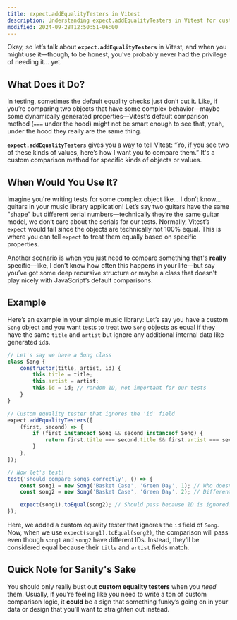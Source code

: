 ```yaml
---
title: expect.addEqualityTesters in Vitest
description: Understanding expect.addEqualityTesters in Vitest for custom comparisons.
modified: 2024-09-28T12:50:51-06:00
---
```


Okay, so let’s talk about **`expect.addEqualityTesters`** in Vitest, and when you might use it—though, to be honest, you've probably never had the privilege of needing it… yet.

## What Does it Do?

In testing, sometimes the default equality checks just don’t cut it. Like, if you’re comparing two objects that have some complex behavior—maybe some dynamically generated properties—Vitest’s default comparison method (`===` under the hood) might not be smart enough to see that, yeah, under the hood they really are the same thing.

**`expect.addEqualityTesters`** gives you a way to tell Vitest: “Yo, if you see two of these kinds of values, here’s how I want you to compare them.” It's a custom comparison method for specific kinds of objects or values.

## When Would You Use It?

Imagine you're writing tests for some complex object like… I don’t know… guitars in your music library application! Let’s say two guitars have the same "shape" but different serial numbers—technically they’re the same guitar model, we don’t care about the serials for our tests. Normally, Vitest’s `expect` would fail since the objects are technically not 100% equal. This is where you can tell `expect` to treat them equally based on specific properties.

Another scenario is when you just need to compare something that's **really** specific—like, I don’t know how often this happens in your life—but say you’ve got some deep recursive structure or maybe a class that doesn't play nicely with JavaScript’s default comparisons.

## Example

Here’s an example in your simple music library: Let’s say you have a custom `Song` object and you want tests to treat two `Song` objects as equal if they have the same `title` and `artist` but ignore any additional internal data like generated `id`s.

```javascript
// Let's say we have a Song class
class Song {
	constructor(title, artist, id) {
		this.title = title;
		this.artist = artist;
		this.id = id; // random ID, not important for our tests
	}
}

// Custom equality tester that ignores the 'id' field
expect.addEqualityTesters([
	(first, second) => {
		if (first instanceof Song && second instanceof Song) {
			return first.title === second.title && first.artist === second.artist;
		}
	},
]);

// Now let's test!
test('should compare songs correctly', () => {
	const song1 = new Song('Basket Case', 'Green Day', 1); // Who doesn't love this one?!
	const song2 = new Song('Basket Case', 'Green Day', 2); // Different ID, same song otherwise

	expect(song1).toEqual(song2); // Should pass because ID is ignored!
});
```

Here, we added a custom equality tester that ignores the `id` field of `Song`. Now, when we use `expect(song1).toEqual(song2)`, the comparison will pass even though `song1` and `song2` have different IDs. Instead, they’ll be considered equal because their `title` and `artist` fields match.

## Quick Note for Sanity's Sake

You should only really bust out **custom equality testers** when you _need_ them. Usually, if you’re feeling like you need to write a ton of custom comparison logic, it **could** be a sign that something funky’s going on in your data or design that you’ll want to straighten out instead.
